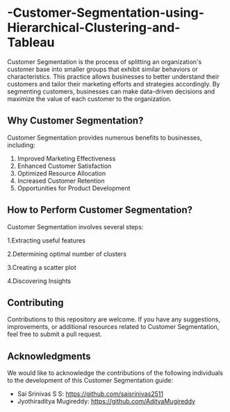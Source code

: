 # -Customer-Segmentation-using-Hierarchical-Clustering-and-Tableau
Customer Segmentation is the process of splitting an organization's customer base into smaller groups that exhibit similar behaviors or characteristics. This practice allows businesses to better understand their customers and tailor their marketing efforts and strategies accordingly. By segmenting customers, businesses can make data-driven decisions and maximize the value of each customer to the organization.

## Why Customer Segmentation?

Customer Segmentation provides numerous benefits to businesses, including:

1. Improved Marketing Effectiveness
2. Enhanced Customer Satisfaction
3. Optimized Resource Allocation
4. Increased Customer Retention
5. Opportunities for Product Development

## How to Perform Customer Segmentation?

Customer Segmentation involves several steps:

1.Extracting useful features

2.Determining optimal number of clusters

3.Creating a scatter plot

4.Discovering Insights



## Contributing

Contributions to this repository are welcome. If you have any suggestions, improvements, or additional resources related to Customer Segmentation, feel free to submit a pull request.


## Acknowledgments

We would like to acknowledge the contributions of the following individuals to the development of this Customer Segmentation guide:
- Sai Srinivas S S: https://github.com/saisrinivas2511
- Jyothiraditya Mugireddy: https://github.com/AdityaMugireddy
